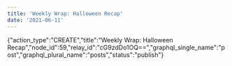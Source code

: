 ```yaml
---
title: 'Weekly Wrap: Halloween Recap'
date: '2021-06-11'
---
```


{"action_type":"CREATE","title":"Weekly Wrap: Halloween Recap","node_id":59,"relay_id":"cG9zdDo1OQ==","graphql_single_name":"post","graphql_plural_name":"posts","status":"publish"}
